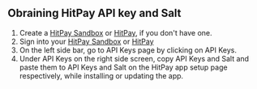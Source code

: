 ## Obraining HitPay API key and Salt

1. Create a [HitPay Sandbox](https://dashboard.sandbox.hit-pay.com/) or [HitPay](https://dashboard.hit-pay.com/), if you don't have one.
2. Sign into your [HitPay Sandbox](https://dashboard.sandbox.hit-pay.com/login/) or [HitPay](https://dashboard.hit-pay.com/login/)
3. On the left side bar, go to API Keys page by clicking on API Keys.
4. Under API Keys on the right side screen, copy API Keys and Salt and paste them to API Keys and Salt on the HitPay app setup page respectively, while installing or updating the app.